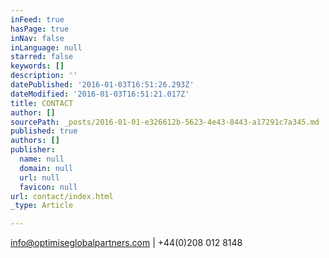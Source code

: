```yaml
---
inFeed: true
hasPage: true
inNav: false
inLanguage: null
starred: false
keywords: []
description: ''
datePublished: '2016-01-03T16:51:26.293Z'
dateModified: '2016-01-03T16:51:21.017Z'
title: CONTACT
author: []
sourcePath: _posts/2016-01-01-e326612b-5623-4e43-8443-a17291c7a345.md
published: true
authors: []
publisher:
  name: null
  domain: null
  url: null
  favicon: null
url: contact/index.html
_type: Article

---
```

[info@optimiseglobalpartners.com][0] | +44(0)208 012 8148

[0]: mailto:info@optimiseglobalpartners.com